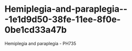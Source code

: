 # Hemiplegia-and-paraplegia---1e1d9d50-38fe-11ee-8f0e-0be1cd33a47b
Hemiplegia and paraplegia - PH735
